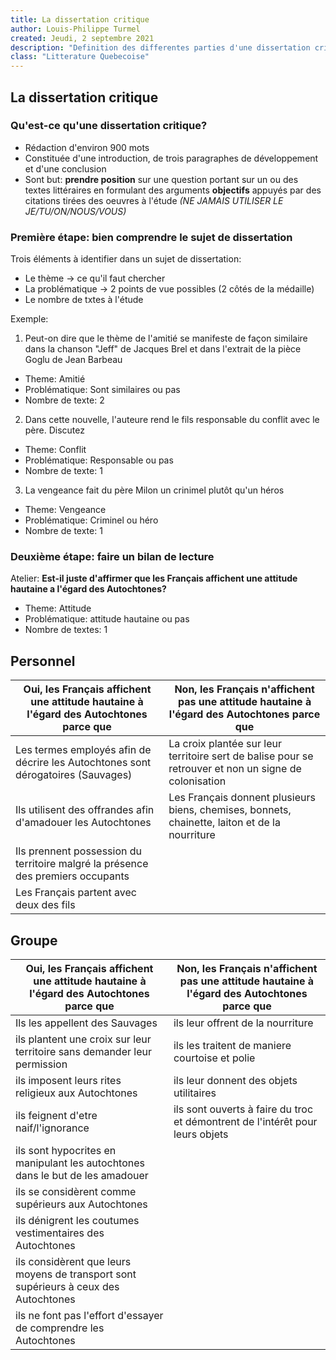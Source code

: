 ```yaml
---
title: La dissertation critique
author: Louis-Philippe Turmel
created: Jeudi, 2 septembre 2021
description: "Definition des differentes parties d'une dissertation critique"
class: "Litterature Quebecoise"
---
```


## La dissertation critique

### Qu'est-ce qu'une dissertation critique?

-   Rédaction d'environ 900 mots
-   Constituée d'une introduction, de trois paragraphes de développement et d'une conclusion
-   Sont but: **prendre position** sur une question portant sur un ou des textes littéraires en formulant des arguments **objectifs** appuyés par des citations tirées des oeuvres à l'étude _(NE JAMAIS UTILISER LE JE/TU/ON/NOUS/VOUS)_

### Première étape: bien comprendre le sujet de dissertation

Trois éléments à identifier dans un sujet de dissertation:

-   Le thème -> ce qu'il faut chercher
-   La problématique -> 2 points de vue possibles (2 côtés de la médaille)
-   Le nombre de txtes à l'étude

Exemple:

1. Peut-on dire que le thème de l'amitié se manifeste de façon similaire dans la chanson "Jeff" de Jacques Brel et dans l'extrait de la pièce Goglu de Jean Barbeau

-   Theme: Amitié
-   Problématique: Sont similaires ou pas
-   Nombre de texte: 2

2. Dans cette nouvelle, l'auteure rend le fils responsable du conflit avec le père. Discutez

-   Theme: Conflit
-   Problématique: Responsable ou pas
-   Nombre de texte: 1

3. La vengeance fait du père Milon un crinimel plutôt qu'un héros

-   Theme: Vengeance
-   Problématique: Criminel ou héro
-   Nombre de texte: 1

### Deuxième étape: faire un bilan de lecture

Atelier: **Est-il juste d'affirmer que les Français affichent une attitude hautaine a l'égard des Autochtones?**

-   Theme: Attitude
-   Problématique: attitude hautaine ou pas
-   Nombre de textes: 1

## Personnel

| Oui, les Français affichent une attitude hautaine à l'égard des Autochtones parce que | Non, les Français n'affichent pas une attitude hautaine à l'égard des Autochtones parce que           |
| ------------------------------------------------------------------------------------- | ----------------------------------------------------------------------------------------------------- |
| Les termes employés afin de décrire les Autochtones sont dérogatoires (Sauvages)      | La croix plantée sur leur territoire sert de balise pour se retrouver et non un signe de colonisation |
| Ils utilisent des offrandes afin d'amadouer les Autochtones                           | Les Français donnent plusieurs biens, chemises, bonnets, chainette, laiton et de la nourriture        |
| Ils prennent possession du territoire malgré la présence des premiers occupants       |                                                                                                       |
| Les Français partent avec deux des fils                                               |                                                                                                       |

## Groupe

| Oui, les Français affichent une attitude hautaine à l'égard des Autochtones parce que | Non, les Français n'affichent pas une attitude hautaine à l'égard des Autochtones parce que |
| ------------------------------------------------------------------------------------- | ------------------------------------------------------------------------------------------- |
| Ils les appellent des Sauvages                                                        | ils leur offrent de la nourriture                                                           |
| ils plantent une croix sur leur territoire sans demander leur permission              | ils les traitent de maniere courtoise et polie                                              |
| ils imposent leurs rites religieux aux Autochtones                                    | ils leur donnent des objets utilitaires                                                     |
| ils feignent d'etre naif/l'ignorance                                                  | ils sont ouverts à faire du troc et démontrent de l'intérêt pour leurs objets               |
| ils sont hypocrites en manipulant les autochtones dans le but de les amadouer         |                                                                                             |
| ils se considèrent comme supérieurs aux Autochtones                                   |                                                                                             |
| ils dénigrent les coutumes vestimentaires des Autochtones                             |                                                                                             |
| ils considèrent que leurs moyens de transport sont supérieurs à ceux des Autochtones  |                                                                                             |
| ils ne font pas l'effort d'essayer de comprendre les Autochtones                      |                                                                                             |
